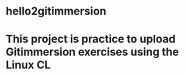 # hello2gitimmersion
# 
# This project is practice to upload Gitimmersion exercises using the Linux CL
